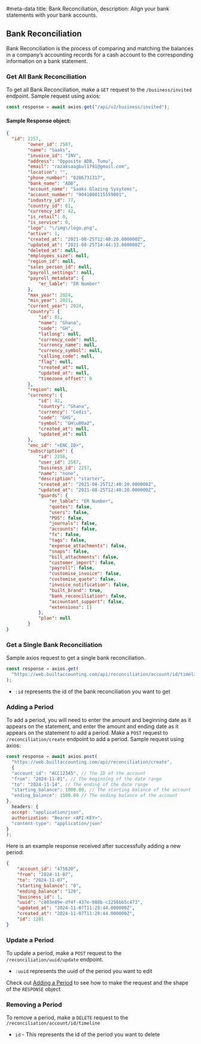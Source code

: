 #meta-data title: Bank Reconciliation, description: Align your bank statements with your bank accounts.
## Bank Reconciliation

Bank Reconciliation is the process of comparing and matching the balances in a company’s accounting records for a cash account to the corresponding information on a bank statement.


### Get All Bank Reconciliation

To get all Bank Reconciliation, make a `GET` request to the `/business/invited` endpoint. Sample request using axios:

```js
const response = await axios.get("/api/v2/business/invited");
```

#### Sample Response object:

```json
{
  "id": 2257,
        "owner_id": 2587,
        "name": "Saaks",
        "invoice_id": "INV",
        "address": "Opposite ADB, Tumu",
        "email": "razaksaagbul1791@gmail.com",
        "location": "",
        "phone_number": "0206731317",
        "bank_name": "ADB",
        "account_name": "Saaks Glazing Sysytems",
        "account_number": "9041000115559001",
        "industry_id": 77,
        "country_id": 81,
        "currency_id": 42,
        "is_retail": 0,
        "is_service": 0,
        "logo": "\/img\/logo.png",
        "active": 1,
        "created_at": "2021-08-25T12:40:20.000000Z",
        "updated_at": "2021-08-25T14:44:33.000000Z",
        "deleted_at": null,
        "employees_size": null,
        "region_id": null,
        "sales_person_id": null,
        "payroll_settings": null,
        "payroll_metadata": {
            "er_lable": "ER Number"
        },
        "max_year": 2024,
        "min_year": 2021,
        "current_year": 2024,
        "country": {
            "id": 81,
            "name": "Ghana",
            "code": "GH",
            "latlong": null,
            "currency_code": null,
            "currency_name": null,
            "currency_symbol": null,
            "calling_code": null,
            "flag": null,
            "created_at": null,
            "updated_at": null,
            "timezone_offset": 0
        },
        "region": null,
        "currency": {
            "id": 42,
            "country": "Ghana",
            "currency": "Cedis",
            "code": "GHS",
            "symbol": "GH\u00a2",
            "created_at": null,
            "updated_at": null
        },
        "enc_id": "<ENC_ID>",
        "subscription": {
            "id": 2256,
            "user_id": 2587,
            "business_id": 2257,
            "name": "none",
            "description": "starter",
            "created_at": "2021-08-25T12:40:20.000000Z",
            "updated_at": "2021-08-25T12:40:20.000000Z",
            "guards": {
                "er_lable": "ER Number",
                "quotes": false,
                "users": false,
                "POS": false,
                "journals": false,
                "accounts": false,
                "fx": false,
                "tags": false,
                "expense_attachments": false,
                "snaps": false,
                "bill_attachments": false,
                "customer_import": false,
                "payroll": false,
                "customise_invoice": false,
                "customise_quote": false,
                "invoice_notification": false,
                "built_brand": true,
                "bank_reconciliation": false,
                "accountant_support": false,
                "extensions": []
            },
            "plan": null
        }
}
```

### Get a Single Bank Reconciliation

Sample axios request to get a single bank reconciliation.

```js
const response = axios.get(
  "https://web.builtaccounting.com/api/reconciliation/account/id/timeline/"
);
```

- `:id` represents the id of the bank reconciliation you want to get

### Adding a Period

To add a period, you will need to enter the amount and beginning date as it appears on the statement, and enter the amount and ending date as it appears on the statement to add a period.
Make a `POST` request to `/reconciliation/create` endpoint to add a period. Sample request using axios:

```js
const response = await axios.post(
  "https://web.builtaccounting.com/api/reconciliation/create",
  {
  "account_id": "ACC12345", // The ID of the account
  "from": "2024-11-01", // The beginning of the date range
  "to": "2024-11-14", // The ending of the date range
  "starting_balance": 1000.00, // The starting balance of the account
  "ending_balance": 1500.00 // The ending balance of the account
},
  headers: {
  accept: "application/json",
  authorization: "Bearer <API-KEY>",
  "content-type": "application/json"
}
);
```

Here is an example response received after successfully adding a new period:

```json
{
    "account_id": "475620",
    "from": "2024-11-07",
    "to": "2024-11-07",
    "starting_balance": "0",
    "ending_balance": "120",
    "business_id": 1,
    "uuid": "c803e89e-df4f-437e-988b-c1256bb5c473",
    "updated_at": "2024-11-07T11:28:44.000000Z",
    "created_at": "2024-11-07T11:28:44.000000Z",
    "id": 1201
}
```

### Update a Period

To update a period, make a `POST` request to the `/reconciliation/uuid/update` endpoint.

- `:uuid` represents the uuid of the period you want to edit

Check out <a href="#adding-a-period">Adding a Period</a> to see how to make the request and the shape of the `RESPONSE` object

### Removing a Period

To remove a period, make a `DELETE` request to the `/reconciliation/account/id/timeline`

- `id` - This represents the id of the period you want to delete